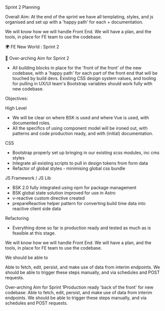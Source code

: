Sprint 2 Planning


Overall Aim: 
At the end of the sprint we have all templating, styles, and js organised and set up with a 'happy path' for each + documentation.

We will know how we will handle Front End.
We will have a plan, and the tools, in place for FE team to use the codebase.

🌍 FE New World : Sprint 2

🎯 Over-arching Aim for Sprint 2
- All building blocks in place for the 'front of the front' of the new codebase,  with a 'happy path' for each part of the front end that will be touched by build devs. Existing CSS design system values, and tooling for pulling in UX/UI team's Bootstrap variables should work fully with new codebase.
  
Objectives: 

High Level  
- We will be clear on where BSK is used and where Vue is used, with documented roles.
- All the specifics of using component model will be ironed out, with patterns and code production ready, and with (initial) documentation. 

CSS
- Bootstrap properly set up bringing in our existing scss modules, inc cms styles
- Integrate all existing scripts to pull in design tokens from form data
- Refactor of global styles - minimising global css bundle

JS Framework / JS Lib
- BSK 2.0 fully integrated using npm for package management
- BSK global state solution improved for use in Astro
- v-reactive custom directive created 
- prepareReactive helper pattern for converting build time data into reactive client side data
  
Refactoring
- Everything done so far is production ready and tested as much as is feasible at this stage.

We will know how we will handle Front End.
We will have a plan, and the tools, in place for FE team to use the codebase.

We should be able to 

Able to fetch, edit, persist, and make use of data from interim endpoints. We should be able to trigger these steps manually, and via schedules and POST requests.


Over-arching Aim for Sprint 1Production ready 'back of the front' for new codebase: Able to fetch, edit, persist, and make use of data from interim endpoints. We should be able to trigger these steps manually, and via schedules and POST requests.


